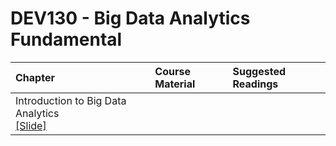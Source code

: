 # DEV130 - Big Data Analytics Fundamental


| Chapter  | Course Material | Suggested Readings |
| :--- | :--- | :----------------------------------------------------- |
| Introduction to Big Data Analytics <br> [[Slide]](https://www.dropbox.com/s/8fle4gkjiozgpr3/Module%2001%20-%20Introduction%20to%20Data%20Analytics.pdf?dl=0) |   |  |
